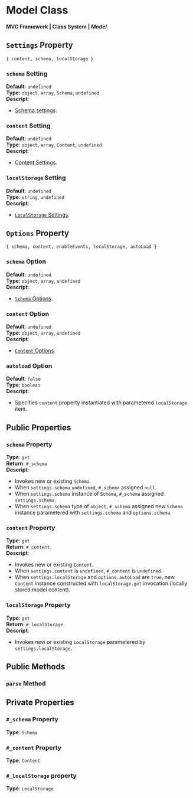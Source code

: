 # Model Class
**MVC Framework \| Class System \| *Model***  

## `Settings` Property
```
{ content, schema, localStorage }
```
### `schema` Setting
**Default**: `undefined`  
**Type**: `object`, `array`, `Schema`, `undefined`  
**Descript**:  
 - [Schema settings](./Schema/index.md#settings-property).  
### `content` Setting
**Default**: `undefined`  
**Type**: `object`, `array`, `Content`, `undefined`  
**Descript**:  
 - [Content Settings](./Content/index.md#settings-property).  
### `localStorage` Setting
**Default**: `undefined`  
**Type**: `string`, `undefined`  
**Descript**:  
 - [`LocalStorage` Settings](./LocalStorage/index.md#settings-property).  

## `Options` Property
```
{ schema, content, enableEvents, localStorage, autoLoad }
```
### `schema` Option
**Default**: `undefined`  
**Type**: `object`, `array`, `undefined`  
**Descript**:  
 - [`Schema` Options](./Schema/index.md/#options-property).  
### `content` Option
**Default**: `undefined`  
**Type**: `object`, `array`, `undefined`  
**Descript**:  
 - [`Content` Options](./Content/index.md/#options-property).  
### `autoload` Option
**Default**: `false`  
**Type**: `boolean`  
**Descript**:  
 - Specifies `content` property instantiated with parametered `localStorage` item.  

## Public Properties
### `schema` Property
**Type**: `get`  
**Return**: `#_schema`  
**Descript**:  
 - Invokes new or existing `Schema`.  
 - When `settings.schema` `undefined`, `#_schema` assigned `null`.  
 - When `settings.schema` instance of `Schema`, `#_schema` assigned `settings.schema`.  
 - When `settings.schema` type of `object`, `#_schema` assigned new `Schema` instance parametered with `settings.schema` and `options.schema`. 
### `content` Property
**Type**: `get`  
**Return**: `#_content`  
**Descript**:  
 - Invokes new or existing `Content`.  
 - When `settings.content` is `undefined`, `#_content` is `undefined`.  
 - When `settings.localStorage` and `options.autoLoad` are `true`, new `Content` instance constructed with `localStorage.get` invocation (locally stored model content).  
### `localStorage` Property
**Type**: `get`  
**Return**: `#_localStorage`  
**Descript**:  
 - Invokes new or existing `LocalStorage` parametered by `settings.localStorage`.  
 
## Public Methods
### `parse` Method

## Private Properties
### `#_schema` Property
**Type**: `Schema`  
### `#_content` Property
**Type**: `Content`  
### `#_localStorage` property
**Type**: `LocalStorage`  

